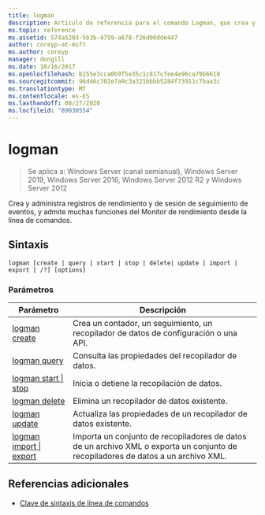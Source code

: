 ```yaml
---
title: logman
description: Artículo de referencia para el comando Logman, que crea y administra registros de rendimiento y sesión de seguimiento de eventos y admite muchas funciones del monitor de rendimiento desde la línea de comandos.
ms.topic: reference
ms.assetid: 574a5203-5b3b-4759-a678-f26d00dde447
author: coreyp-at-msft
ms.author: coreyp
manager: dongill
ms.date: 10/16/2017
ms.openlocfilehash: b155e3cca0b9f5e35c1c817cfee4e96ca79b6610
ms.sourcegitcommit: 96d46c702e7a9c3a321bbbb5284f73911c7baa3c
ms.translationtype: MT
ms.contentlocale: es-ES
ms.lasthandoff: 08/27/2020
ms.locfileid: "89030554"
---
```

# <a name="logman"></a>logman

> Se aplica a: Windows Server (canal semianual), Windows Server 2019, Windows Server 2016, Windows Server 2012 R2 y Windows Server 2012

Crea y administra registros de rendimiento y de sesión de seguimiento de eventos, y admite muchas funciones del Monitor de rendimiento desde la línea de comandos.

## <a name="syntax"></a>Sintaxis

```
logman [create | query | start | stop | delete| update | import | export | /?] [options]
```

### <a name="parameters"></a>Parámetros

| Parámetro | Descripción |
| --------- | ----------- |
| [logman create](logman-create.md) | Crea un contador, un seguimiento, un recopilador de datos de configuración o una API. |
| [logman query](logman-query.md) | Consulta las propiedades del recopilador de datos. |
| [logman start &#124; stop](logman-start-stop.md) | Inicia o detiene la recopilación de datos. |
| [logman delete](logman-delete.md) | Elimina un recopilador de datos existente. |
| [logman update](logman-update.md) | Actualiza las propiedades de un recopilador de datos existente. |
| [logman import &#124; export](logman-import-export.md) | Importa un conjunto de recopiladores de datos de un archivo XML o exporta un conjunto de recopiladores de datos a un archivo XML. |

## <a name="additional-references"></a>Referencias adicionales

- [Clave de sintaxis de línea de comandos](command-line-syntax-key.md)